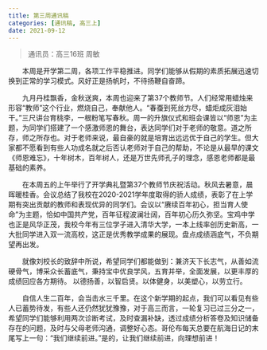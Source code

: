 ```yaml
---
title: 第三周通讯稿
categories: [通讯稿, 高三上]
date: 2021-09-12
---
```


> 通讯员：高三16班 周敏

　　本周是开学第二周，各项工作平稳推进。同学们能够从假期的素质拓展迅速切换到正常的学习模式。风好正是扬帆时，不待扬鞭自奋蹄。

　　九月丹桂飘香，金秋送爽，本周也迎来了第37个教师节。人们经常用蜡烛来形容“教师”这个行业，燃烧自己，奉献他人。“春蚕到死丝方尽，蜡炬成灰泪始干。”三尺讲台育桃李，一根粉笔写春秋。周一的升旗仪式和班会课皆以“师恩”为主题，为同学们搭建了一个感激师恩的舞台，表达同学们对于老师的敬意。道之所存，师之所存也。对于老师来说，最自豪的就是培育出远远优于自己的学生。但大家都不愿看到有些人功成名就之后否认老师对于自己的帮助，不论是从最早的课文《师恩难忘》，十年树木，百年树人，还是万世先师孔子的理念，感恩老师都是最基础的素养。

　　在本周五的上午举行了开学典礼暨第37个教师节庆祝活动。秋风去暑意，晨晖暖桂香。会议总结了我校在2020-2021学年度取得的骄人成绩，表彰了在上学期有突出贡献的教师和表现优异的同学们。会议以“赓续百年初心，担当育人使命”为主题，恰如中国共产党，百年征程波澜壮阔，百年初心历久弥坚。宝鸡中学也正是风华正茂，我校今年有三位学子进入清华大学，一本上线率创历史新高，一大批同学进入双一流高校，这正是优秀教学成果的展现。盘点成绩涵底气，不负期望再出发。

　　就像刘校长的致辞中所说，希望同学们都能做到：兼济天下长志气，从善如流硬骨气，博采众长蓄底气，秉持宝中优良学风，五育并举，全面发展，以更丰厚的成绩回应各方期待。 以德扬善，以智启贤。以体健身，以美塑心，以劳立行。

　　自信人生二百年，会当击水三千里。在这个新学期的起点，我们可以看见有些人已蓄势待发，有些人还仍然犹犹豫豫，对于高三而言，一轮复习已过三分之一，希望同学们能够利用两次诊断考试，及时查漏补缺，透过成绩分析答卷及知识储备存在的问题，及时与父母老师沟通，调整好心态。哥伦布每天总要在航海日记的末尾写上一句：“我们继续前进。”是的，让我们继续前进，向理想前进！
